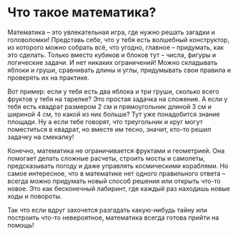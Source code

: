 # Что такое математика?

Математика – это увлекательная игра, где нужно решать загадки и головоломки! Представь себе, что у тебя есть волшебный конструктор, из которого можно собрать всё, что угодно, главное – придумать, как это сделать. Только вместо кубиков и блоков тут – числа, фигуры и логические задачи. И нет никаких ограничений! Можно складывать яблоки и груши, сравнивать длины и углы, придумывать свои правила и проверять их на практике.

Вот пример: если у тебя есть два яблока и три груши, сколько всего фруктов у тебя на тарелке? Это простая задачка на сложение. А если у тебя есть квадрат размером 2 см и прямоугольник длиной 3 см и шириной 4 см, то какой из них больше? Тут уже понадобится знание площади. Ну а если тебе говорят, что треугольник и круг могут поместиться в квадрат, но вместе им тесно, значит, кто-то решил задачку на смекалку!

Конечно, математика не ограничивается фруктами и геометрией. Она помогает делать сложные расчеты, строить мосты и самолеты, предсказывать погоду и даже управлять космическими кораблями. Но самое интересное, что в математике нет одного правильного ответа – всегда можно придумать новый способ решения или открыть что-то новое. Это как бесконечный лабиринт, где каждый раз находишь новые ходы и повороты.

Так что если вдруг захочется разгадать какую-нибудь тайну или построить что-то невероятное, математика всегда готова прийти на помощь!